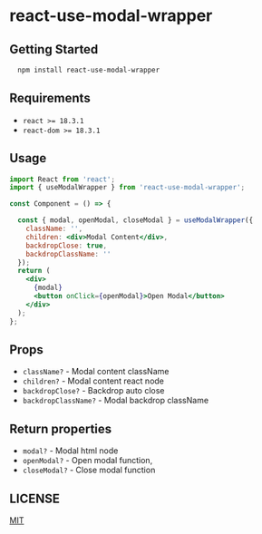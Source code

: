 # react-use-modal-wrapper

## Getting Started

```bash
  npm install react-use-modal-wrapper
```

## Requirements

- `react >= 18.3.1`
- `react-dom >= 18.3.1`

## Usage

```jsx
import React from 'react';
import { useModalWrapper } from 'react-use-modal-wrapper';

const Component = () => {

  const { modal, openModal, closeModal } = useModalWrapper({
    className: '',
    children: <div>Modal Content</div>,
    backdropClose: true,
    backdropClassName: ''
  });
  return (
    <div>
      {modal}
      <button onClick={openModal}>Open Modal</button>
    </div>
  );
};
```

## Props
- `className?` - Modal content className
- `children?` - Modal content react node
- `backdropClose?` - Backdrop auto close
- `backdropClassName?` - Modal backdrop className

## Return properties
- `modal?` - Modal html node
- `openModal?` - Open modal function,
- `closeModal?` - Close modal function

## LICENSE

[MIT](LICENSE)